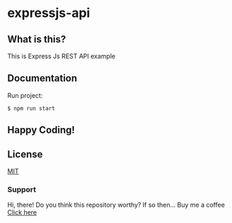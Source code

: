 # expressjs-api

## What is this?

This is Express Js REST API example

## Documentation
Run project:
```
$ npm run start
```

## Happy Coding!

## License
[MIT](LICENSE)

### Support
Hi, there! Do you think this repository worthy? If so then...
Buy me a coffee [Click here](https://ko-fi.com/sandw)

